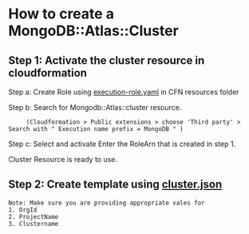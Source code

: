 # How to create a MongoDB::Atlas::Cluster 

## Step 1: Activate the cluster resource in cloudformation
   Step a: Create Role using [execution-role.yaml](https://github.com/mongodb/mongodbatlas-cloudformation-resources/blob/master/examples/execution-role.yaml) in CFN resources folder

   Step b: Search for Mongodb::Atlas::cluster resource.

         (Cloudformation > Public extensions > choose 'Third party' > Search with " Execution name prefix = MongoDB " )
   Step c: Select and activate
         Enter the RoleArn that is created in step 1.

   Cluster Resource is ready to use.

## Step 2: Create template using [cluster.json](project-cluster.json)
    Note: Make sure you are providing appropriate vales for 
    1. OrgId
    2. ProjectName
    3. Clustername
